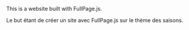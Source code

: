 This is a website built with FullPage.js. 

Le but étant de créer un site avec FullPage.js sur le thème des saisons. 
